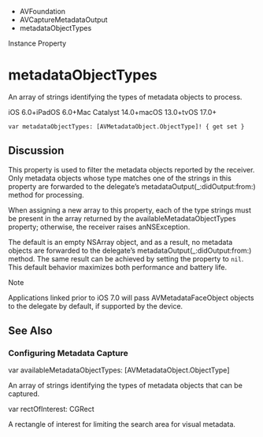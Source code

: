 

- AVFoundation
- AVCaptureMetadataOutput
-  metadataObjectTypes 

Instance Property

# metadataObjectTypes

An array of strings identifying the types of metadata objects to process.

iOS 6.0+iPadOS 6.0+Mac Catalyst 14.0+macOS 13.0+tvOS 17.0+

``` source
var metadataObjectTypes: [AVMetadataObject.ObjectType]! { get set }
```

## Discussion

This property is used to filter the metadata objects reported by the receiver. Only metadata objects whose type matches one of the strings in this property are forwarded to the delegate’s metadataOutput(_:didOutput:from:) method for processing.

When assigning a new array to this property, each of the type strings must be present in the array returned by the availableMetadataObjectTypes property; otherwise, the receiver raises anNSException.

The default is an empty NSArray object, and as a result, no metadata objects are forwarded to the delegate’s metadataOutput(_:didOutput:from:) method. The same result can be achieved by setting the property to `nil`. This default behavior maximizes both performance and battery life.

Note

Applications linked prior to iOS 7.0 will pass AVMetadataFaceObject objects to the delegate by default, if supported by the device.

## See Also

### Configuring Metadata Capture

var availableMetadataObjectTypes: [AVMetadataObject.ObjectType]

An array of strings identifying the types of metadata objects that can be captured.

var rectOfInterest: CGRect

A rectangle of interest for limiting the search area for visual metadata.

